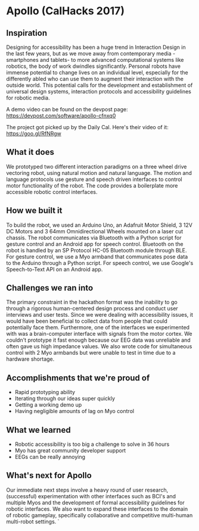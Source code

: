 # Apollo (CalHacks 2017)

## Inspiration
Designing for accessibility has been a huge trend in Interaction Design in the last few years, but as we move away from contemporary media -smartphones and tablets- to more advanced computational systems like robotics, the body of work dwindles significantly. Personal robots have immense potential to change lives on an individual level, especially for the differently abled who can use them to augment their interaction with the outside world. This potential calls for the development and establishment of universal design systems, interaction protocols and accessibility guidelines for robotic media.

A demo video can be found on the devpost page: https://devpost.com/software/apollo-cfnxq0

The project got picked up by the Daily Cal. Here's their video of it: https://goo.gl/RfNRgw

## What it does
We prototyped two different interaction paradigms on a three wheel drive vectoring robot, using natural motion and natural language. The motion and language protocols use gesture and speech driven interfaces to control motor functionality of the robot. The code provides a boilerplate more accessible robotic control interfaces.

## How we built it
To build the robot, we used an Arduino Uno, an Adafruit Motor Shield, 3 12V DC Motors and 3 64mm Omnidirectional Wheels mounted on a laser cut chassis. The robot communicates via Bluetooth with a Python script for gesture control and an Android app for speech control. Bluetooth on the robot is handled by an SP Protocol HC-05 Bluetooth module through BLE. For gesture control, we use a Myo armband that communicates pose data to the Arduino through a Python script. For speech control, we use Google's Speech-to-Text API on an Android app.

## Challenges we ran into
The primary constraint in the hackathon format was the inability to go through a rigorous human-centered design process and conduct user interviews and user tests. Since we were dealing with accessibility issues, it would have been beneficial to collect data from people that could potentially face them. Furthermore, one of the interfaces we experimented with was a brain-computer interface with signals from the motor cortex. We couldn't prototype it fast enough because our EEG data was unreliable and often gave us high impedance values. We also wrote code for simultaneous control with 2 Myo armbands but were unable to test in time due to a hardware shortage.

## Accomplishments that we're proud of
- Rapid prototyping ability
- Iterating through our ideas super quickly
- Getting a working demo up
- Having negligible amounts of lag on Myo control

## What we learned
- Robotic accessibility is too big a challenge to solve in 36 hours
- Myo has great community developer support
- EEGs can be really annoying

## What's next for Apollo
Our immediate next steps involve a heavy round of user research, (successful) experimentation with other interfaces such as BCI's and multiple Myos and the development of formal accessibility guidelines for robotic interfaces. We also want to expand these interfaces to the domain of robotic gameplay, specifically collaborative and competitive multi-human multi-robot settings.
`

